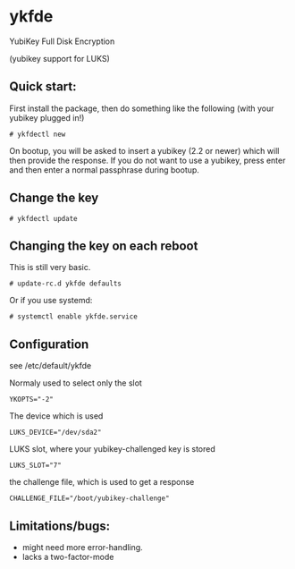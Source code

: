 ykfde
=====
YubiKey Full Disk Encryption

(yubikey support for LUKS)


Quick start:
------------

First install the package, then do something like the following (with your
yubikey plugged in!)

    # ykfdectl new

On bootup, you will be asked to insert a yubikey (2.2 or newer) which
will then provide the response.  If you do not want to use a yubikey,
press enter and then enter a normal passphrase during bootup.

Change the key
--------------

    # ykfdectl update

Changing the key on each reboot
-------------------------------

This is still very basic.

    # update-rc.d ykfde defaults

Or if you use systemd:

    # systemctl enable ykfde.service

Configuration
-------------
see /etc/default/ykfde

Normaly used to select only the slot
    
    YKOPTS="-2"

The device which is used
    
    LUKS_DEVICE="/dev/sda2"

LUKS slot, where your yubikey-challenged key is stored
    
    LUKS_SLOT="7"

the challenge file, which is used to get a response
    
    CHALLENGE_FILE="/boot/yubikey-challenge"


Limitations/bugs:
-----------------
* might need more error-handling.
* lacks a two-factor-mode
